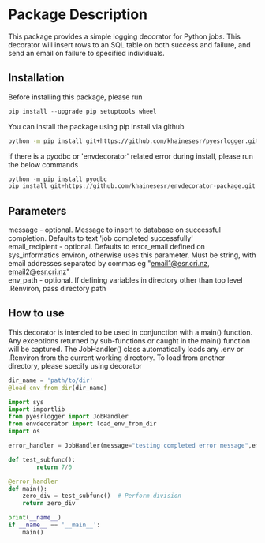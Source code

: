 # Package Description

This package provides a simple logging decorator for Python jobs. This decorator will insert rows to an SQL table on both success and failure, and send an email on failure to specified individuals.

## Installation

Before installing this package, please run
```Python
pip install --upgrade pip setuptools wheel
```

You can install the package using pip install via github

```bash
python -m pip install git+https://github.com/khainesesr/pyesrlogger.git
```

if there is a pyodbc or 'envdecorator' related error during install, please run the below commands

```Python
python -m pip install pyodbc
pip install git+https://github.com/khainesesr/envdecorator-package.git
```

## Parameters
message - optional. Message to insert to database on successful completion. Defaults to text 'job completed successfully'  
email_recipient - optional. Defaults to error_email defined on sys_informatics environ, otherwise uses this parameter. Must be string, with email addresses separated by commas eg "email1@esr.cri.nz, email2@esr.cri.nz"  
env_path - optional. If defining variables in directory other than top level .Renviron, pass directory path

## How to use
This decorator is intended to be used in conjunction with a main() function. Any exceptions returned by sub-functions or caught in the main() function will be captured.
The JobHandler() class automatically loads any .env or .Renviron from the current working directory. To load from another directory, please specify using decorator

```Python
dir_name = 'path/to/dir'
@load_env_from_dir(dir_name)
```

```Python
import sys
import importlib
from pyesrlogger import JobHandler
from envdecorator import load_env_from_dir
import os

error_handler = JobHandler(message="testing completed error message",email_recipients='kaitlin.haines@esr.cri.nz')

def test_subfunc():
        return 7/0

@error_handler
def main():
    zero_div = test_subfunc()  # Perform division
    return zero_div

print(__name__)
if __name__ == '__main__':
    main()
```
